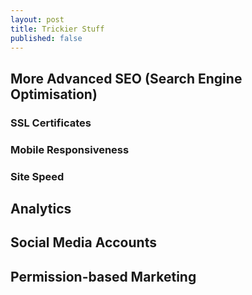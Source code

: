 ```yaml
---
layout: post
title: Trickier Stuff
published: false
---
```


## More Advanced SEO (Search Engine Optimisation)

### SSL Certificates

### Mobile Responsiveness

### Site Speed

## Analytics

## Social Media Accounts

## Permission-based Marketing